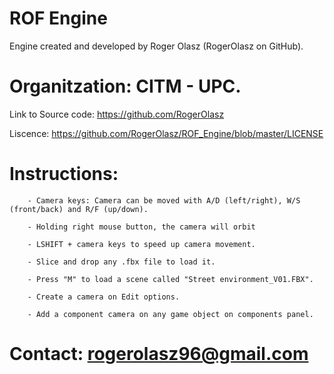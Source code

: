 # ROF Engine
Engine created and developed by Roger Olasz (RogerOlasz on GitHub).

# Organitzation: CITM - UPC.

Link to Source code: https://github.com/RogerOlasz

Liscence: https://github.com/RogerOlasz/ROF_Engine/blob/master/LICENSE

# Instructions:
		- Camera keys: Camera can be moved with A/D (left/right), W/S (front/back) and R/F (up/down).
 
		- Holding right mouse button, the camera will orbit
		
		- LSHIFT + camera keys to speed up camera movement.
	
		- Slice and drop any .fbx file to load it.

		- Press "M" to load a scene called "Street environment_V01.FBX".

		- Create a camera on Edit options.

		- Add a component camera on any game object on components panel.


# Contact: rogerolasz96@gmail.com
